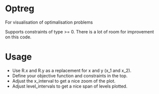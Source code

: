 # Optreg
For visualisation of optimalisation problems

Supports constraints of type >= 0.
There is a lot of room for improvement on this code.

# Usage
- Use R.x and R.y as a replacement for x and y (x_1 and x_2).
- Define your objective function and constraints in the top.
- Adjust the x_interval to get a nice zoom of the plot.
- Adjust level_intervals to get a nice span of levels plotted.
